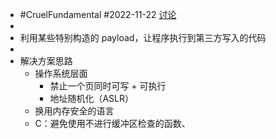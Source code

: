 - #CruelFundamental #2022-11-22 [讨论](https://github.com/CYZH1307/CruelFundamental/tree/main/homework/202211/22)
-
- 利用某些特别构造的 payload，让程序执行到第三方写入的代码
-
- 解决方案思路
	- 操作系统层面
		- 禁止一个页同时可写 + 可执行
		- 地址随机化（ASLR）
	- 换用内存安全的语言
	- C：避免使用不进行缓冲区检查的函数、